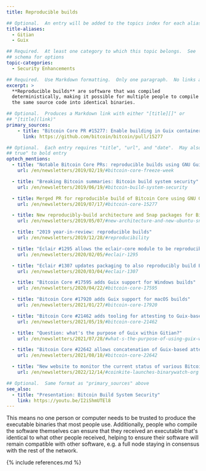 ```yaml
---
title: Reproducible builds

## Optional.  An entry will be added to the topics index for each alias
title-aliases:
  - Gitian
  - Guix

## Required.  At least one category to which this topic belongs.  See
## schema for options
topic-categories:
  - Security Enhancements

## Required.  Use Markdown formatting.  Only one paragraph.  No links allowed.
excerpt: >
  **Reproducible builds** are software that was compiled
  deterministically, making it possible for multiple people to compile
  the same source code into identical binaries.

## Optional.  Produces a Markdown link with either "[title][]" or
## "[title](link)"
primary_sources:
    - title: "Bitcoin Core PR #15277: Enable building in Guix containers"
      link: https://github.com/bitcoin/bitcoin/pull/15277

## Optional.  Each entry requires "title", "url", and "date".  May also use "feature:
## true" to bold entry
optech_mentions:
  - title: "Notable Bitcoin Core PRs: reproducible builds using GNU Guix"
    url: /en/newsletters/2019/02/19/#bitcoin-core-freeze-week

  - title: "Breaking Bitcoin summaries: Bitcoin build system security"
    url: /en/newsletters/2019/06/19/#bitcoin-build-system-security

  - title: Merged PR for reproducible build of Bitcoin Core using GNU Guix
    url: /en/newsletters/2019/07/17/#bitcoin-core-15277

  - title: New reproducibly-build architecture and Snap packages for Bitcoin Core
    url: /en/newsletters/2019/05/07/#new-architecture-and-new-ubuntu-snap-package

  - title: "2019 year-in-review: reproducible builds"
    url: /en/newsletters/2019/12/28/#reproducibility

  - title: "Eclair #1295 allows the eclair-core module to be reproducibly built"
    url: /en/newsletters/2020/02/05/#eclair-1295

  - title: "Eclair #1307 updates packaging to also reproducibly build Eclair GUI"
    url: /en/newsletters/2020/03/04/#eclair-1307

  - title: "Bitcoin Core #17595 adds Guix support for Windows builds"
    url: /en/newsletters/2020/04/22/#bitcoin-core-17595

  - title: "Bitcoin Core #17920 adds Guix support for macOS builds"
    url: /en/newsletters/2021/01/27/#bitcoin-core-17920

  - title: "Bitcoin Core #21462 adds tooling for attesting to Guix-based builds"
    url: /en/newsletters/2021/05/19/#bitcoin-core-21462

  - title: "Question: what's the purpose of Guix within Gitian?"
    url: /en/newsletters/2021/07/28/#what-s-the-purpose-of-using-guix-within-gitian-doesn-t-that-reintroduce-dependencies-and-security-concerns

  - title: "Bitcoin Core #22642 allows concatenation of Guix-based attestations for batch verification"
    url: /en/newsletters/2021/08/18/#bitcoin-core-22642

  - title: "New website to monitor the current status of various Bitcoin project's reproducible builds"
    url: /en/newsletters/2022/12/14/#coinkite-launches-binarywatch-org

## Optional.  Same format as "primary_sources" above
see_also:
  - title: "Presentation: Bitcoin Build System Security"
    link: https://youtu.be/I2iShmUTEl8
---
```

This means no one person or computer needs to be trusted to produce
the executable binaries that most people use.  Additionally, people
who compile the software themselves can ensure that they received an
executable that's identical to what other people received, helping to
ensure their software will remain compatible with other software, e.g.
a full node staying in consensus with the rest of the network.

{% include references.md %}
